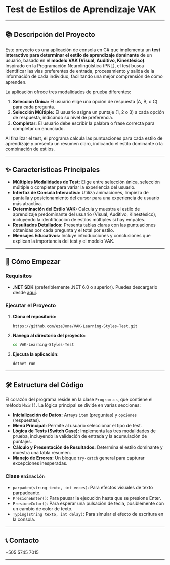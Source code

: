 
# Test de Estilos de Aprendizaje VAK

-----

## 📚 Descripción del Proyecto 

Este proyecto es una aplicación de consola en C\# que implementa un **test interactivo para determinar el estilo de aprendizaje dominante** de un usuario, basado en el **modelo VAK (Visual, Auditivo, Kinestésico)**. Inspirado en la Programación Neurolingüística (PNL), el test busca identificar las vías preferentes de entrada, procesamiento y salida de la información de cada individuo, facilitando una mejor comprensión de cómo aprenden.  
   
La aplicación ofrece tres modalidades de prueba diferentes:  
  
1.  **Selección Única:** El usuario elige una opción de respuesta (A, B, o C) para cada pregunta.  
2.  **Selección Múltiple:** El usuario asigna un puntaje (1, 2 o 3) a cada opción de respuesta, indicando su nivel de preferencia. 
3.  **Completar:** El usuario debe escribir la palabra o frase correcta para completar un enunciado.   
   
Al finalizar el test, el programa calcula las puntuaciones para cada estilo de aprendizaje y presenta un resumen claro, indicando el estilo dominante o la combinación de estilos.  

-----

## ✨ Características Principales

  * **Múltiples Modalidades de Test:** Elige entre selección única, selección múltiple o completar para variar la experiencia del usuario.
  * **Interfaz de Consola Interactiva:** Utiliza animaciones, limpieza de pantalla y posicionamiento del cursor para una experiencia de usuario más atractiva.
  * **Determinación del Estilo VAK:** Calcula y muestra el estilo de aprendizaje predominante del usuario (Visual, Auditivo, Kinestésico), incluyendo la identificación de estilos múltiples si hay empates.
  * **Resultados Detallados:** Presenta tablas claras con las puntuaciones obtenidas por cada pregunta y el total por estilo.
  * **Mensajes Educativos:** Incluye introducciones y conclusiones que explican la importancia del test y el modelo VAK.

-----

## 🚀 Cómo Empezar

### Requisitos

  * **.NET SDK** (preferiblemente .NET 6.0 o superior). Puedes descargarlo desde [aquí](https://dotnet.microsoft.com/download).

### Ejecutar el Proyecto

1.  **Clona el repositorio:**
    ```bash
    https://github.com/ezeJona/VAK-Learning-Styles-Test.git
    ```
2.  **Navega al directorio del proyecto:**
    ```bash
    cd VAK-Learning-Styles-Test
    ```

4.  **Ejecuta la aplicación:**
    ```bash
    dotnet run
    ```

------

## 🛠️ Estructura del Código

El corazón del programa reside en la clase `Program.cs`, que contiene el método `Main()`. La lógica principal se divide en varias secciones:

  * **Inicialización de Datos:** Arrays `item` (preguntas) y `opciones` (respuestas).
  * **Menú Principal:** Permite al usuario seleccionar el tipo de test.
  * **Lógica de Tests (Switch Case):** Implementa las tres modalidades de prueba, incluyendo la validación de entrada y la acumulación de puntajes.
  * **Cálculo y Presentación de Resultados:** Determina el estilo dominante y muestra una tabla resumen.
  * **Manejo de Errores:** Un bloque `try-catch` general para capturar excepciones inesperadas.

### Clase `Animación` 

  * `parpadeo(string texto, int veces)`: Para efectos visuales de texto parpadeante.
  * `PresioneEnter()`: Para pausar la ejecución hasta que se presione Enter.
  * `PresioneColor()`: Para esperar una pulsación de tecla, posiblemente con un cambio de color de texto.
  * `Typing(string texto, int delay)`: Para simular el efecto de escritura en la consola.

------

## 📞 Contacto

+505 5745 7015


-----
